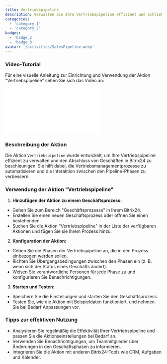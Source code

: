 ```yaml
---
title: Vertriebspipeline
description: Verwalten Sie Ihre Vertriebspipeline effizient und schließen Sie Geschäfte schneller ab.
categories:
  - 'category_1'
  - 'category_2'
badges:
  - 'badge_2'
  - 'badge_3'
avatar: '/activities/SalesPipeline.webp'
---
```

### Video-Tutorial

Für eine visuelle Anleitung zur Einrichtung und Verwendung der Aktion "Vertriebspipeline" sehen Sie sich das Video an:

<iframe
  class="aspect-video w-full mb-2 "
  src="//www.youtube.com/embed/OyzJd8BcTfY?feature=oembed&rel=0"
  frameborder="0"
  allow="accelerometer; autoplay; encrypted-media; gyroscope"
  allowfullscreen>
</iframe>

### Beschreibung der Aktion

Die Aktion `Vertriebspipeline` wurde entwickelt, um Ihre Vertriebspipeline effizient zu verwalten und den Abschluss von Geschäften in Bitrix24 zu beschleunigen. Sie hilft dabei, die Vertriebsmanagementprozesse zu automatisieren und die Interaktion zwischen den Pipeline-Phasen zu verbessern.

### Verwendung der Aktion "Vertriebspipeline"

1. **Hinzufügen der Aktion zu einem Geschäftsprozess:**
  - Gehen Sie zum Bereich "Geschäftsprozesse" in Ihrem Bitrix24.
  - Erstellen Sie einen neuen Geschäftsprozess oder öffnen Sie einen bestehenden.
  - Suchen Sie die Aktion "Vertriebspipeline" in der Liste der verfügbaren Aktionen und fügen Sie sie Ihrem Prozess hinzu.

2. **Konfiguration der Aktion:**
  - Geben Sie die Phasen der Vertriebspipeline an, die in den Prozess einbezogen werden sollen.
  - Richten Sie Übergangsbedingungen zwischen den Phasen ein (z. B. wenn sich der Status eines Geschäfts ändert).
  - Weisen Sie verantwortliche Personen für jede Phase zu und konfigurieren Sie Benachrichtigungen.

3. **Starten und Testen:**
  - Speichern Sie die Einstellungen und starten Sie den Geschäftsprozess.
  - Testen Sie, wie die Aktion mit Beispieldaten funktioniert, und nehmen Sie bei Bedarf Anpassungen vor.

### Tipps zur effektiven Nutzung

- Analysieren Sie regelmäßig die Effektivität Ihrer Vertriebspipeline und passen Sie die Aktionseinstellungen bei Bedarf an.
- Verwenden Sie Benachrichtigungen, um Teammitglieder über Änderungen in den Geschäftsphasen zu informieren.
- Integrieren Sie die Aktion mit anderen Bitrix24-Tools wie CRM, Aufgaben und Kalender.